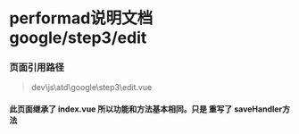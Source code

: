 # performad说明文档 google/step3/edit
### 页面引用路径 
> dev\js\atd\google\step3\edit.vue
#### 此页面继承了 index.vue  所以功能和方法基本相同。只是 重写了 saveHandler方法

